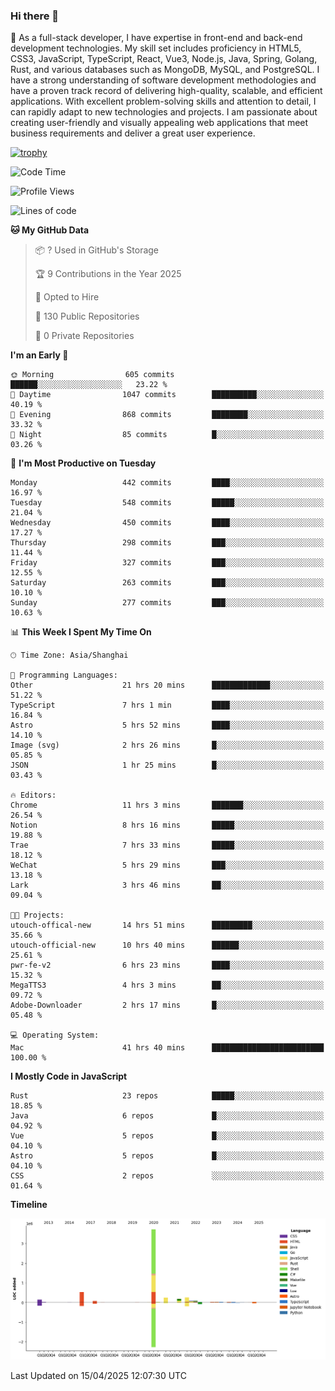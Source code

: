 ### Hi there 👋

🌱 As a full-stack developer, I have expertise in front-end and back-end development technologies. My skill set includes proficiency in HTML5, CSS3, JavaScript, TypeScript, React, Vue3, Node.js, Java, Spring, Golang, Rust, and various databases such as MongoDB, MySQL, and PostgreSQL. I have a strong understanding of software development methodologies and have a proven track record of delivering high-quality, scalable, and efficient applications. With excellent problem-solving skills and attention to detail, I can rapidly adapt to new technologies and projects. I am passionate about creating user-friendly and visually appealing web applications that meet business requirements and deliver a great user experience.

[![trophy](https://github-profile-trophy.vercel.app/?username=elton&rank=SECRET,SSS,SS,S,AAA,AA,A&theme=onedark&no-frame=true&margin-w=10)](https://github.com/ryo-ma/github-profile-trophy)

<!--START_SECTION:waka-->
![Code Time](http://img.shields.io/badge/Code%20Time-1%2C539%20hrs%2047%20mins-blue)

![Profile Views](http://img.shields.io/badge/Profile%20Views-0-blue)

![Lines of code](https://img.shields.io/badge/From%20Hello%20World%20I%27ve%20Written-5.6%20million%20lines%20of%20code-blue)

**🐱 My GitHub Data** 

> 📦 ? Used in GitHub's Storage 
 > 
> 🏆 9 Contributions in the Year 2025
 > 
> 💼 Opted to Hire
 > 
> 📜 130 Public Repositories 
 > 
> 🔑 0 Private Repositories 
 > 
**I'm an Early 🐤** 

```text
🌞 Morning                605 commits         ██████░░░░░░░░░░░░░░░░░░░   23.22 % 
🌆 Daytime                1047 commits        ██████████░░░░░░░░░░░░░░░   40.19 % 
🌃 Evening                868 commits         ████████░░░░░░░░░░░░░░░░░   33.32 % 
🌙 Night                  85 commits          █░░░░░░░░░░░░░░░░░░░░░░░░   03.26 % 
```
📅 **I'm Most Productive on Tuesday** 

```text
Monday                   442 commits         ████░░░░░░░░░░░░░░░░░░░░░   16.97 % 
Tuesday                  548 commits         █████░░░░░░░░░░░░░░░░░░░░   21.04 % 
Wednesday                450 commits         ████░░░░░░░░░░░░░░░░░░░░░   17.27 % 
Thursday                 298 commits         ███░░░░░░░░░░░░░░░░░░░░░░   11.44 % 
Friday                   327 commits         ███░░░░░░░░░░░░░░░░░░░░░░   12.55 % 
Saturday                 263 commits         ███░░░░░░░░░░░░░░░░░░░░░░   10.10 % 
Sunday                   277 commits         ███░░░░░░░░░░░░░░░░░░░░░░   10.63 % 
```


📊 **This Week I Spent My Time On** 

```text
🕑︎ Time Zone: Asia/Shanghai

💬 Programming Languages: 
Other                    21 hrs 20 mins      █████████████░░░░░░░░░░░░   51.22 % 
TypeScript               7 hrs 1 min         ████░░░░░░░░░░░░░░░░░░░░░   16.84 % 
Astro                    5 hrs 52 mins       ████░░░░░░░░░░░░░░░░░░░░░   14.10 % 
Image (svg)              2 hrs 26 mins       █░░░░░░░░░░░░░░░░░░░░░░░░   05.85 % 
JSON                     1 hr 25 mins        █░░░░░░░░░░░░░░░░░░░░░░░░   03.43 % 

🔥 Editors: 
Chrome                   11 hrs 3 mins       ███████░░░░░░░░░░░░░░░░░░   26.54 % 
Notion                   8 hrs 16 mins       █████░░░░░░░░░░░░░░░░░░░░   19.88 % 
Trae                     7 hrs 33 mins       █████░░░░░░░░░░░░░░░░░░░░   18.12 % 
WeChat                   5 hrs 29 mins       ███░░░░░░░░░░░░░░░░░░░░░░   13.18 % 
Lark                     3 hrs 46 mins       ██░░░░░░░░░░░░░░░░░░░░░░░   09.04 % 

🐱‍💻 Projects: 
utouch-offical-new       14 hrs 51 mins      █████████░░░░░░░░░░░░░░░░   35.66 % 
utouch-official-new      10 hrs 40 mins      ██████░░░░░░░░░░░░░░░░░░░   25.61 % 
pwr-fe-v2                6 hrs 23 mins       ████░░░░░░░░░░░░░░░░░░░░░   15.32 % 
MegaTTS3                 4 hrs 3 mins        ██░░░░░░░░░░░░░░░░░░░░░░░   09.72 % 
Adobe-Downloader         2 hrs 17 mins       █░░░░░░░░░░░░░░░░░░░░░░░░   05.48 % 

💻 Operating System: 
Mac                      41 hrs 40 mins      █████████████████████████   100.00 % 
```

**I Mostly Code in JavaScript** 

```text
Rust                     23 repos            █████░░░░░░░░░░░░░░░░░░░░   18.85 % 
Java                     6 repos             █░░░░░░░░░░░░░░░░░░░░░░░░   04.92 % 
Vue                      5 repos             █░░░░░░░░░░░░░░░░░░░░░░░░   04.10 % 
Astro                    5 repos             █░░░░░░░░░░░░░░░░░░░░░░░░   04.10 % 
CSS                      2 repos             ░░░░░░░░░░░░░░░░░░░░░░░░░   01.64 % 
```



**Timeline**

![Lines of Code chart](https://raw.githubusercontent.com/elton/elton/main/assets/bar_graph.png)


 Last Updated on 15/04/2025 12:07:30 UTC
<!--END_SECTION:waka-->

<!--
**elton/elton** is a ✨ _special_ ✨ repository because its `README.md` (this file) appears on your GitHub profile.

Here are some ideas to get you started:

- 🔭 I’m currently working on ...
- 🌱 I’m currently learning ...
- 👯 I’m looking to collaborate on ...
- 🤔 I’m looking for help with ...
- 💬 Ask me about ...
- 📫 How to reach me: ...
- 😄 Pronouns: ...
- ⚡ Fun fact: ...
-->
